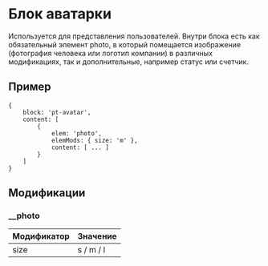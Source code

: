 # Блок аватарки
Используется для представления пользователей. Внутри блока есть как обязательный элемент photo, в который помещается изображение (фотография человека или логотип компании) в различных модификациях, так и дополнительные, например статус или счетчик.

## Пример
```
{
	block: 'pt-avatar',
	content: [
		{
			elem: 'photo',
			elemMods: { size: 'm' },
			content: [ ... ]
		}
	]
}
```


## Модификации

### __photo

| Модификатор | Значение                     |
| ----------- | ---------------------------- |
| size        | s / m / l                    |
